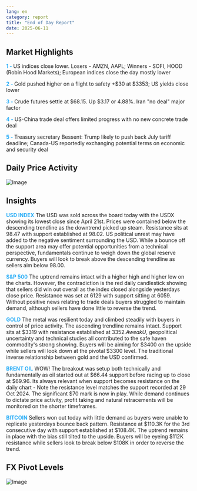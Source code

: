 ```yaml
---
lang: en
category: report
title: "End of Day Report"
date: 2025-06-11
---
```



<h2>Market Highlights</h2>
<strong style="color: #2caef7;">1 - </strong> US indices close lower. Losers - AMZN, AAPL; Winners - SOFI, HOOD (Robin Hood Markets); European indices close the day mostly lower

<strong style="color: #2caef7;">2 - </strong> Gold pushed higher on a flight to safety +$30 at $3353; US yields close lower

<strong style="color: #2caef7;">3 - </strong> Crude futures settle at $68.15. Up $3.17 or 4.88%. Iran "no deal" major factor

<strong style="color: #2caef7;">4 - </strong> US-China trade deal offers limited progress with no new concrete trade deal

<strong style="color: #2caef7;">5 - </strong> Treasury secretary Bessent: Trump likely to push back July tariff deadline; Canada-US reportedly  exchanging potential terms on economic and security deal



<h2>Daily Price Activity</h2>
<img src="https://markleighedu.github.io/img/Jun-2025/11-Jun-2025/price.jpg" alt="Image"/>

<h2>Insights</h2>
<strong style="color: #2caef7;">USD INDEX</strong> The USD was sold across the board today with the USDX showing its lowest close since April 21st. Prices were contained below the descending trendline as the downtrend picked up steam. Resistance sits at 98.47 with support established at 98.02. US political unrest may have added to the negative sentiment surrounding the USD. While a bounce off the support area may offer potential opportunities from a technical perspective, fundamentals continue to weigh down the global reserve currency. Buyers will look to break above the descending trendline as sellers aim below 98.00. 

<strong style="color: #2caef7;">S&P 500</strong> The uptrend remains intact with a higher high and higher low on the charts. However, the contradiction is the red daily candlestick showing that sellers did win out overall as the index closed alongside yesterdays close price. Resistance was set at 6129 with support sitting at 6059. Without positive news relating to trade deals buyers struggled to maintain demand, although sellers have done little to reverse the trend. 

<strong style="color: #2caef7;">GOLD</strong> The metal was resilient today and climbed steadily with buyers in control of price activity. The ascending trendline remains intact. Support sits at $3319 with resistance established at $3352. A weak U$, geopolitical uncertainty and technical studies all contributed to the safe haven commodity's strong showing. Buyers will be aiming for $3400 on the upside while sellers will look down at the pivotal $3300 level. The traditional inverse relationship between gold and the USD confirmed.

<strong style="color: #2caef7;">BRENT OIL</strong> WOW! The breakout was setup both technically and fundamentally as oil started out at $66.44 support before racing up to close at $69.96. Its always relevant when support becomes resistance on the daily chart - Note the resistance level matches the support recorded at 29 Oct 2024. The significant $70 mark is now in play. While demand continues to dictate price activity, profit taking and natural retracements will be monitored on the shorter timeframes.  

<strong style="color: #2caef7;">BITCOIN</strong> Sellers won out today with little demand as buyers were unable to replicate yesterdays bounce back pattern. Resistance at $110.3K for the 3rd consecutive day with support established at $108.4K. The uptrend remains in place with the bias still tilted to the upside. Buyers will be eyeing $112K resistance while sellers look to break below $108K in order to reverse the trend.



<h2>FX Pivot Levels</h2>
<img src="https://markleighedu.github.io/img/Jun-2025/11-Jun-2025/pivot.jpg" alt="Image"/>